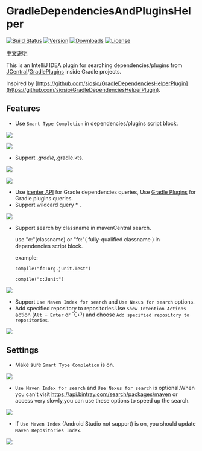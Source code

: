 # GradleDependenciesAndPluginsHelper
[![Build Status](https://travis-ci.org/bestwu/gradle-dependencies-plugins-helper-plugin.svg?branch=master)](https://travis-ci.org/bestwu/gradle-dependencies-plugins-helper-plugin)
[![Version](http://phpstorm.espend.de/badge/10033/version)](https://plugins.jetbrains.com/plugin/10033-gradle-dependencies-and-plugins-helper)
[![Downloads](http://phpstorm.espend.de/badge/10033/downloads)](https://plugins.jetbrains.com/plugin/10033-gradle-dependencies-and-plugins-helper)
[![License](https://img.shields.io/badge/license-Apache%20License%202.0-blue.svg?style=flat)](http://www.apache.org/licenses/LICENSE-2.0)

[中文说明](https://bestwu.github.io/2017/09/01/gradle-dependencies-plugins-helper-plugin/)

This is an IntelliJ IDEA plugin for searching dependencies/plugins from [JCentral](https://bintray.com/search)/[GradlePlugins](https://plugins.gradle.org/) inside Gradle projects.

Inspired by [https://github.com/siosio/GradleDependenciesHelperPlugin](https://github.com/siosio/GradleDependenciesHelperPlugin).

## Features

* Use `Smart Type Completion` in dependencies/plugins script block.

![](https://bestwu.github.io/images/gradle-dependencies-plugins-helper-plugin/plugins.gif)

![](https://bestwu.github.io/images/gradle-dependencies-plugins-helper-plugin/dependencies.gif)

* Support *.gradle,*.gradle.kts.

![](https://bestwu.github.io/images/gradle-dependencies-plugins-helper-plugin/plugins.kts.gif)

![](https://bestwu.github.io/images/gradle-dependencies-plugins-helper-plugin/dependencies.kts.gif)

* Use [jcenter API](https://bintray.com/docs/api/) for Gradle dependencies queries, Use [Gradle Plugins](https://plugins.gradle.org) for Gradle plugins queries.
* Support wildcard query * .

![](https://bestwu.github.io/images/gradle-dependencies-plugins-helper-plugin/wildcard.gif)

* Support search by classname in mavenCentral search.

  use "c:"(classname) or "fc:"( fully-qualified classname ) in dependencies script block.
  
  example:
  
      compile("fc:org.junit.Test")
      
      compile("c:Junit")


![](https://bestwu.github.io/images/gradle-dependencies-plugins-helper-plugin/classname-query.gif)

* Support `Use Maven Index for search` and `Use Nexus for search` options.
* Add specified repository to repositories.Use `Show Intention Actions` action (`Alt + Enter` or ⌥⏎) and choose `Add specified repository to repositories.`

![](https://bestwu.github.io/images/gradle-dependencies-plugins-helper-plugin/add-repo.gif)

## Settings

* Make sure `Smart Type Completion` is on.

![](https://bestwu.github.io/images/gradle-dependencies-plugins-helper-plugin/smart-type-completion.png)

* `Use Maven Index for search` and `Use Nexus for search` is optional.When you can't visit https://api.bintray.com/search/packages/maven or access very slowly,you can use these options to speed up the search.

![](https://bestwu.github.io/images/gradle-dependencies-plugins-helper-plugin/settings.png)

* If `Use Maven Index` (Android Studio not support) is on, you should update `Maven Repositories Index`.

![](https://bestwu.github.io/images/gradle-dependencies-plugins-helper-plugin/settings-maven-repositories.png)
